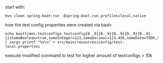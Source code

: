 start with:
````
mvn clean spring-boot:run -Dspring-boot.run.profiles=local,native
````

how the test config properties were created via bash:

````
echo boottimes.testconfigs.testconfig{0..0}{0..9}{0..9}{0..9}{0..9}.{isSomeBoolean=true,someInteger=123,someDecimal=123.456,someDate=TODO,someString=aString} | xargs printf "%s\n" > src/main/resources/config/test-local.properties
````

execute modified command to test for higher amount of testconfigs > 10k